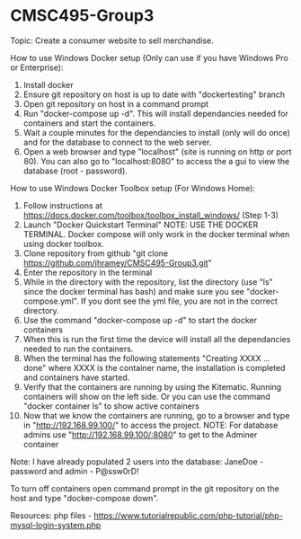 # CMSC495-Group3

Topic: Create a consumer website to sell merchandise.

How to use Windows Docker setup (Only can use if you have Windows Pro or Enterprise):

1. Install docker
2. Ensure git repository on host is up to date with "dockertesting" branch
3. Open git repository on host in a command prompt
4. Run "docker-compose up -d". This will install dependancies needed for containers and start the containers.
5. Wait a couple minutes for the dependancies to install (only will do once) and for the database to connect to the web server.
6. Open a web browser and type "localhost" (site is running on http or port 80). You can also go to "localhost:8080" to access the a gui to view the database (root - password).

How to use Windows Docker Toolbox setup (For Windows Home):

1. Follow instructions at <https://docs.docker.com/toolbox/toolbox_install_windows/> (Step 1-3)
2. Launch "Docker Quickstart Terminal"
NOTE: USE THE DOCKER TERMINAL. Docker compose will only work in the docker terminal when using docker toolbox.
3. Clone repository from github "git clone <https://github.com/jhramey/CMSC495-Group3.git>"
4. Enter the repository in the terminal
5. While in the directory with the repository, list the directory (use "ls" since the docker terminal has bash) and make sure you see "docker-compose.yml". If you dont see the yml file, you are not in the correct directory.
6. Use the command "docker-compose up -d" to start the docker containers
7. When this is run the first time the device will install all the dependancies needed to run the containers.
8. When the terminal has the following statements "Creating XXXX ... done" where XXXX is the container name, the installation is completed and containers have started.
9. Verify that the containers are running by using the Kitematic. Running containers will show on the left side. Or you can use the command "docker container ls" to show active containers
10. Now that we know the containers are running, go to a browser and type in "http://192.168.99.100/" to access the project.
NOTE: For database admins use "http://192.168.99.100/:8080" to get to the Adminer container

Note: I have already populated 2 users into the database: JaneDoe - password and admin - P@ssw0rD!

To turn off containers open command prompt in the git repository on the host and type "docker-compose down".

Resources:
php files - <https://www.tutorialrepublic.com/php-tutorial/php-mysql-login-system.php>
